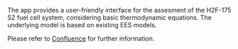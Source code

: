 The app provides a user-friendly interface for the assesment of the H2F-175 S2 fuel cell system, considering basic thermodynamic equations. The underlying model is based on existing EES models.

Please refer to [Confluence](https://h2fly.atlassian.net/wiki/pages/resumedraft.action?draftId=174161979&draftShareId=54ff61c3-cc75-46ca-83f7-39f144a7b4b0 "Model Documentation on H2FLY Confluence") for further information.